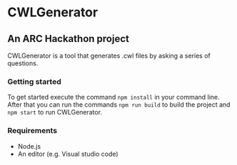 # CWLGenerator
## An ARC Hackathon project
CWLGenerator is a tool that generates .cwl files by asking a series of questions.

### Getting started
To get started execute the command `npm install` in your command line. After that you can run the commands `npm run build` to build the project and `npm start` to run CWLGenerator.

### Requirements
- Node.js
- An editor (e.g. Visual studio code)
